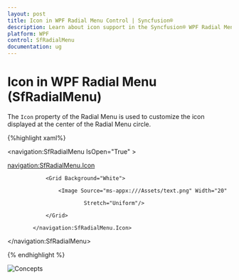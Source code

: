 ```yaml
---
layout: post
title: Icon in WPF Radial Menu Control | Syncfusion®
description: Learn about icon support in the Syncfusion® WPF Radial Menu (SfRadialMenu) control, its elements, and more.
platform: WPF
control: SfRadialMenu 
documentation: ug
---
```


# Icon in WPF Radial Menu (SfRadialMenu)

The `Icon` property of the Radial Menu is used to customize the icon displayed at the center of the Radial Menu circle.

{%highlight xaml%}



<navigation:SfRadialMenu IsOpen="True" >

<navigation:SfRadialMenu.Icon>

                <Grid Background="White">

                    <Image Source="ms-appx:///Assets/text.png" Width="20"  

 	 	 	                Stretch="Uniform"/>

                </Grid>

            </navigation:SfRadialMenu.Icon>



 </navigation:SfRadialMenu>

{% endhighlight %}

![Concepts](Concepts_images/Concepts_img4.png)
